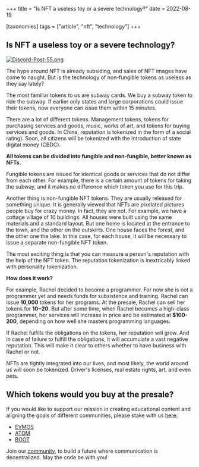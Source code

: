 +++
title = "Is NFT a useless toy or a severe technology?"
date = 2022-08-19

[taxonomies]
tags = ["article", "nft", "technology"]
+++

## Is NFT a useless toy or a severe technology?

[![Discord-Post-55.png](https://i.postimg.cc/2SN92Dkm/Discord-Post-55.png)](https://postimg.cc/3d9Zxz0b)

The hype around NFT is already subsiding, and sales of NFT images have come to naught. But is the technology of non-fungible tokens as useless as they say lately?
 
 The most familiar tokens to us are subway cards. We buy a subway token to ride the subway. If earlier only states and large corporations could issue their tokens, now everyone can issue them within 15 minutes.
 
 There are a lot of different tokens. Management tokens, tokens for purchasing services and goods, music, works of art, and tokens for buying services and goods. In China, reputation is tokenized in the form of a social rating). Soon, all citizens will be tokenized with the introduction of state digital money (CBDC).

**All tokens can be divided into fungible and non-fungible, better known as NFTs.**

Fungible tokens are issued for identical goods or services that do not differ from each other. For example, there is a certain amount of tokens for taking the subway, and it makes no difference which token you use for this trip.

Another thing is non-fungible NFT tokens. They are usually released for something unique. It is generally viewed that NFTs are pixelated pictures people buy for crazy money. In fact, they are not. For example, we have a cottage village of 10 buildings. All houses were built using the same materials and a standard layout. But one home is located at the entrance to the town, and the other on the outskirts. One house faces the forest, and the other one the lake. In this case, for each house, it will be necessary to issue a separate non-fungible NFT token.

The most exciting thing is that you can measure a person's reputation with the help of the NFT token. The reputation tokenization is inextricably linked with personality tokenization.

**How does it work?**

For example, Rachel decided to become a programmer. For now she is not a programmer yet and needs funds for subsistence and training. Rachel can issue **10,000** tokens for her programs. At the presale, Rachel can sell her tokens for **$10-$20**. But after some time, when Rachel becomes a high-class programmer, her services will increase in price and be estimated at **$100-200**, depending on how well she masters programming languages.

If Rachel fulfills the obligations on the tokens, her reputation will grow. And in case of failure to fulfill the obligations, it will accumulate a vast negative reputation. This will make it clear to others whether to have business with Rachel or not.

NFTs are tightly integrated into our lives, and most likely, the world around us will soon be tokenized. Driver's licenses, real estate rights, art, and even pets.

Which tokens would you buy at the presale?
-----------------------------------------------------------------------------------------------------------------------------------------------------------

If you would like to support our mission in creating educational content and aligning the goals of different communities, please stake with us [here](https://www.citizencosmos.space/staking):

- [EVMOS](https://wallet.keplr.app/chains/evmos?modal=validator&chain=evmos_9001-2&validator_address=evmosvaloper1mtwvpdd57gpkyejd566s24afr9zm5ryq8gwpvj) 
- [ATOM](https://wallet.keplr.app/chains/cosmos-hub?modal=validator&chain=cosmoshub-4&validator_address=cosmosvaloper1e859xaue4k2jzqw20cv6l7p3tmc378pc3k8g2u) 
- [BOOT](https://wallet.keplr.app/chains/bostrom?modal=validator&chain=bostrom&validator_address=bostromvaloper1f7nx65pmayfenpfwzwaamwas4ygmvalqj6dz5r)

Join our [community](https://discord.gg/kJaG3EucCX), to build a future where communication is decentralized. May the code be with you! 
